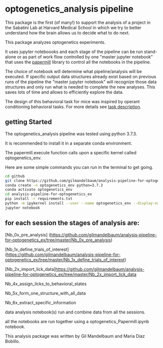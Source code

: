 # optogenetics_analysis pipeline 

This package is the first (of many!) to support the analysis of a project in the Sabatini Lab at Harvard Medical School in which we try to better understand how the brain allows us to decide what to do next.

This package analyzes optogenetics experiments.

It uses jupyter noteboooks and each stage of the pipeline can be run stand-alone or as part of work flow controlled by one "master jupyter notebook" that uses the [papermill](https://papermill.readthedocs.io/en/latest/) library to control all the notebooks in the pipeline. 

The choice of notebook will determine what pipeline/analysis will be executed. If specific output data structures already exist based on previous runs of the pipeline the "master jupyter notebook" will recognize those data structures and only run what is needed to complete the new analyses. This saves lots of time and allows to efficiently explore the data.

The design of this behavioral task for mice was inspired by operant conditioning behavioral tasks. 
For more details see
[task description](https://github.com/gilmandelbaum/analysis-pipeline-for-optogenetics_ex/blob/master/task_description.md). 

## getting Started

The optogenetics_analysis pipeline was tested using python 3.7.3. 

It is recommended to install it in a separate conda environment. 

The papermill.execute function calls upon a specific kernel called optogenetics_env. 

Here are some simple commands you can run in the terminal to get going. 

```sh
cd github
git clone https://github.com/gilmandelbaum/analysis-pipeline-for-optogenetics_ex
conda create -n optogenetics_env python=3.7.3
conda activate optogenetics_env
cd analysis-pipeline-for-optogenetics_ex
pip install -r requirements.txt 
python -m ipykernel install --user --name optogenetics_env --display-name "optogenetics_env"
jupyter notebook
```

## for each session the stages of analysis are:

[Nb_0x_pre_analysis] (https://github.com/gilmandelbaum/analysis-pipeline-for-optogenetics_ex/tree/master/Nb_0x_pre_analysis)

[Nb_1x_define_trials_of_interest] (https://github.com/gilmandelbaum/analysis-pipeline-for-optogenetics_ex/tree/master/Nb_1x_define_trials_of_interest)

[Nb_2x_import_lick_data]https://github.com/gilmandelbaum/analysis-pipeline-for-optogenetics_ex/tree/master/Nb_2x_import_lick_data

Nb_4x_assign_licks_to_behavioral_states

Nb_5x_form_one_structure_with_all_data

Nb_6x_extract_specific_information

data analysis notebook(s) run and combine data from all the sessions. 

all the notebooks are run together using a optogenetics_Papermill.ipynb notebook. 

This analysis package was written by Gil Mandelbaum and Maria Diaz Bobillo.

